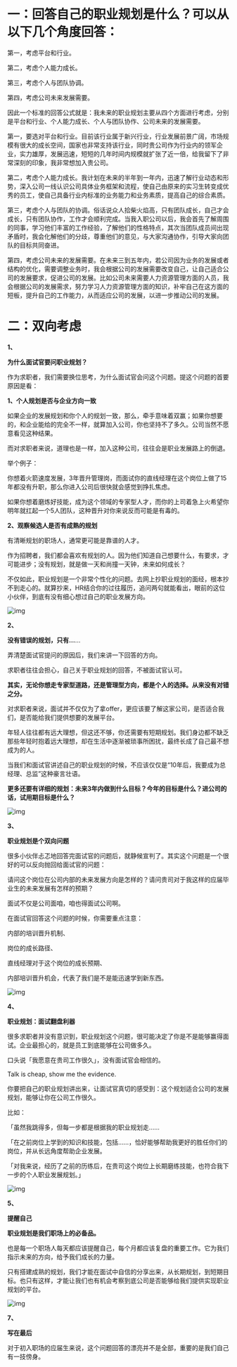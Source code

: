 # 一：回答自己的职业规划是什么？可以从以下几个角度回答：

第一，考虑平台和行业。

第二，考虑个人能力成长。

第三，考虑个人与团队协调。

第四，考虑公司未来发展需要。

因此一个标准的回答公式就是：我未来的职业规划主要从四个方面进行考虑，分别是平台和行业、个人能力成长、个人与团队协作、公司未来的发展需要。

第一，要选对平台和行业。目前该行业属于新兴行业，行业发展前景广阔，市场规模有很大的成长空间，国家也非常支持该行业，同时贵公司作为行业内的领军企业，实力雄厚，发展迅速，短短的几年时间内规模就扩张了近一倍，给我留下了非常深刻的印象，我非常想加入贵公司。

第二，考虑个人能力成长。我计划在未来的半年到一年内，迅速了解行业动态和形势，深入公司一线认识公司具体业务框架和流程，使自己由原来的实习生转变成优秀的员工，使自己具备行业内标准的业务能力和业务素质，提高自己的综合素质。

第三，考虑个人与团队的协调。俗话说众人拾柴火焰高，只有团队成长，自己才会成长，只有团队协作，工作才会顺利完成。当我入职公司以后，我会首先了解周围的同事，学习他们丰富的工作经验，了解他们的性格特点，其次当团队成员间出现矛盾时，我会化解他们的分歧，尊重他们的意见，与大家沟通协作，引导大家向团队的目标共同奋进。

第四，考虑公司未来的发展需要。在未来三到五年内，若公司因为业务的发展或者结构的优化，需要调整业务时，我会根据公司的发展需要改变自己，让自己适合公司的发展要求，促进公司的发展。比如公司未来需要人力资源管理方面的人员，我会根据公司的发展需求，努力学习人力资源管理方面的知识，补牢自己在这方面的短板，提升自己的工作能力，从而适应公司的发展，以进一步推动公司的发展。

# 二：双向考虑

**1、**

**为什么面试官要问职业规划？**

作为求职者，我们需要换位思考，为什么面试官会问这个问题。提这个问题的首要原因是看：

**1、个人规划是否与企业方向一致**

如果企业的发展规划和你个人的规划一致，那么，牵手意味着双赢；如果你想要的，和企业能给的完全不一样，就算加入公司，你也坚持不了多久。公司当然不愿意看见这种结果。

而对求职者来说，道理也是一样，加入这种公司，往往会是职业发展路上的倒退。

举个例子：

你想着火箭速度发展，3年晋升管理岗，而面试你的直线经理在这个岗位上做了15年都没有升职，那么你进入公司后很快就会感觉到挣扎焦虑。

如果你想着磨炼好技能，成为这个领域的专家型人才，而你的上司着急上火希望你明年就扛起一个5人团队，这种晋升对你来说反而可能是有毒的。

**2、观察候选人是否有成熟的规划**

有清晰规划的职场人，通常更可能是靠谱的人才。

作为招聘者，我们都会喜欢有规划的人。因为他们知道自己想要什么，有要求，才可能进步；没有规划，就是做一天和尚撞一天钟，未来如何成长？

不仅如此，职业规划是一个非常个性化的问题。去网上抄职业规划的面经，根本抄不到走心的。就算抄来，HR结合你的过往履历，追问两句就能看出，眼前的这位小伙伴，到底有没有细心想过自己的职业发展方向。

![img](https://pics4.baidu.com/feed/3c6d55fbb2fb43160004c2d6912fca2708f7d397.jpeg?token=6217a2c528a535b1bfe8fcaa955f3dd8&s=73ACB7478D704B904AFD357A03008070)

**2、**

**没有错误的规划，只有…**…

弄清楚面试官提问的原因后，我们来讲一下回答的方向。

求职者往往会担心，自己关于职业规划的回答，不被面试官认可。

**其实，无论你想走专家型道路，还是管理型方向，都是个人的选择。从来没有对错之分。**

对求职者来说，面试并不仅仅为了拿offer，更应该要了解这家公司，是否适合我们，是否能给我们提供想要的发展平台。

年轻人往往都有远大理想，但这还不够，你还需要有短期规划。我们身边都不缺乏那些年轻时抱着远大理想，却在生活中逐渐被琐事所困扰，最终长成了自己最不想成为的人。

当我们和面试官讲述自己的职业规划的时候，不应该仅仅是“10年后，我要成为总经理、总监”这种豪言壮语。

**更多还要有详细的规划：未来3年内做到什么目标？今年的目标是什么？进公司的话，试用期目标是什么？**

![img](https://pics1.baidu.com/feed/f636afc379310a5560be01a306cecfad8326105b.jpeg?token=8f6695d87dbf283567c2b51a472e6b17&s=31B0CD301A262F035F35DDC70100A0A3)

**3、**

**职业规划是个双向问题**

很多小伙伴忐忑地回答完面试官的问题后，就静候宣判了。其实这个问题是一个很好的可以反向抛回给面试官的问题：

请问这个岗位在公司内部的未来发展方向是怎样的？请问贵司对于我这样的应届毕业生的未来发展有怎样的预期？

面试不仅是公司面咱，咱也得面试公司啊。

在面试官回答这个问题的时候，你需要重点注意：

内部的培训晋升机制、

岗位的成长路径、

直线经理对于这个岗位的成长预期、

内部培训晋升机会，代表了我们是不是能迅速学到新东西。

![img](https://pics7.baidu.com/feed/32fa828ba61ea8d37e39b0dc2581bc4a241f585b.jpeg?token=0a201ec16e0858b08e09e787a92be085&s=88A0EC132ADCFE940191CC6303007062)

**4、**

**职业规划：面试翻盘利器**

很多求职者并没有意识到，职业规划这个问题，很可能决定了你是不是能够赢得面试。企业最担心的，就是员工到底能够在公司做多久。

口头说「我愿意在贵司工作很久」，没有面试官会相信的。

Talk is cheap, show me the evidence.

你要把自己的职业规划讲出来，让面试官真切的感受到：这个规划适合公司的发展规划，能够让你在公司工作很久。

比如：

「虽然我跳得多，但每一步都是根据我的职业规划走……

「在之前岗位上学到的知识和技能，包括……，恰好能够帮助我更好的胜任你们的岗位，并从长远角度帮助企业发展。

「对我来说，经历了之前的历练后，在贵司这个岗位上长期磨练技能，也符合我下一步的个人职业发展规划。」

![img](https://pics7.baidu.com/feed/d4628535e5dde71121ddec5f1564421f9c166198.jpeg?token=246a4c3f455bea403ef225a365a9acec&s=88E2FE050E01685B54A5801A0300C092)

**5、**

**提醒自己**

**职业规划是我们职场上的必备品。**

也是每一个职场人每天都应该提醒自己，每个月都应该复盘的重要工作。它为我们指示未来的方向，给予我们成长的力量。

只有搭建成熟的规划，我们才能在面试中自信的分享出来，从长期规划，到短期目标。也只有这样，才能让我们也有机会考察到底公司是否能够给我们提供实现职业规划的平台。

![img](https://pics7.baidu.com/feed/63d0f703918fa0ec5d9fcc9c971cd5ea3c6ddb53.jpeg?token=d157891b20ff72b37cc4b24e47a9b646&s=2490C47C4CC0CD605CB6E5CB0200A09B)

**7、**

**写在最后**

对于初入职场的应届生来说，这个问题回答的漂亮并不是全部，重要的是我们自己有一技傍身。